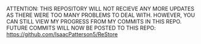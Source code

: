 ATTENTION: THIS REPOSITORY WILL NOT RECIEVE ANY MORE UPDATES AS THERE WERE TOO MANY PROBLEMS TO DEAL WITH. HOWEVER, YOU CAN STILL VIEW MY PROGRESS FROM MY COMMITS IN THIS REPO. FUTURE COMMITS WILL NOW BE POSTED TO THIS REPO: https://github.com/IsaacPatterson5/ReStore
